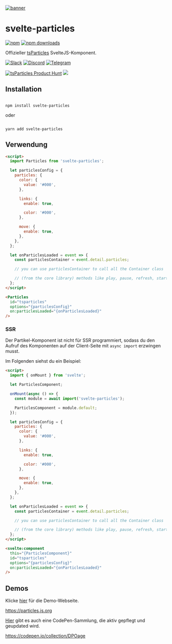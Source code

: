 [![banner](https://particles.js.org/images/banner3.png)](https://particles.js.org)

# svelte-particles

[![npm](https://img.shields.io/npm/v/svelte-particles)](https://www.npmjs.com/package/svelte-particles) [![npm downloads](https://img.shields.io/npm/dm/svelte-particles)](https://www.npmjs.com/package/svelte-particles)

Offizieller [tsParticles](https://github.com/matteobruni/tsparticles) SvelteJS-Komponent.

[![Slack](https://particles.js.org/images/slack.png)](https://join.slack.com/t/tsparticles/shared_invite/enQtOTcxNTQxNjQ4NzkxLWE2MTZhZWExMWRmOWI5MTMxNjczOGE1Yjk0MjViYjdkYTUzODM3OTc5MGQ5MjFlODc4MzE0N2Q1OWQxZDc1YzI) [![Discord](https://particles.js.org/images/discord.png)](https://discord.gg/hACwv45Hme) [![Telegram](https://particles.js.org/images/telegram.png)](https://t.me/tsparticles)

[![tsParticles Product Hunt](https://api.producthunt.com/widgets/embed-image/v1/featured.svg?post_id=186113&theme=light)](https://www.producthunt.com/posts/tsparticles?utm_source=badge-featured&utm_medium=badge&utm_souce=badge-tsparticles") <a href="https://www.buymeacoffee.com/matteobruni"><img src="https://img.buymeacoffee.com/button-api/?text=Buy me a beer&emoji=🍺&slug=matteobruni&button_colour=5F7FFF&font_colour=ffffff&font_family=Arial&outline_colour=000000&coffee_colour=FFDD00"></a>

## Installation

```shell

npm install svelte-particles

```

oder

```shell

yarn add svelte-particles

```

## Verwendung

```html
<script>
  import Particles from 'svelte-particles';

  let particlesConfig = {
    particles: {
      color: {
        value: '#000',
      },

      links: {
        enable: true,

        color: '#000',
      },

      move: {
        enable: true,
      },
    },
  };

  let onParticlesLoaded = event => {
    const particlesContainer = event.detail.particles;

    // you can use particlesContainer to call all the Container class

    // (from the core library) methods like play, pause, refresh, start, stop
  };
</script>

<Particles
  id="tsparticles"
  options="{particlesConfig}"
  on:particlesLoaded="{onParticlesLoaded}"
/>
```

### SSR

Der Partikel-Komponent ist nicht für SSR programmiert, sodass du den Aufruf des Komponenten auf der Client-Seite mit `async import` erzwingen musst.

Im Folgenden siehst du ein Beispiel:

```html
<script>
  import { onMount } from 'svelte';

  let ParticlesComponent;

  onMount(async () => {
    const module = await import('svelte-particles');

    ParticlesComponent = module.default;
  });

  let particlesConfig = {
    particles: {
      color: {
        value: '#000',
      },

      links: {
        enable: true,

        color: '#000',
      },

      move: {
        enable: true,
      },
    },
  };

  let onParticlesLoaded = event => {
    const particlesContainer = event.detail.particles;

    // you can use particlesContainer to call all the Container class

    // (from the core library) methods like play, pause, refresh, start, stop
  };
</script>

<svelte:component
  this="{ParticlesComponent}"
  id="tsparticles"
  options="{particlesConfig}"
  on:particlesLoaded="{onParticlesLoaded}"
/>
```

## Demos

Klicke [hier](https://particles.js.org) für die Demo-Webseite.

<https://particles.js.org>

[Hier](https://codepen.io/collection/DPOage) gibt es auch eine CodePen-Sammlung, die aktiv gepflegt und geupdated wird.

<https://codepen.io/collection/DPOage>
